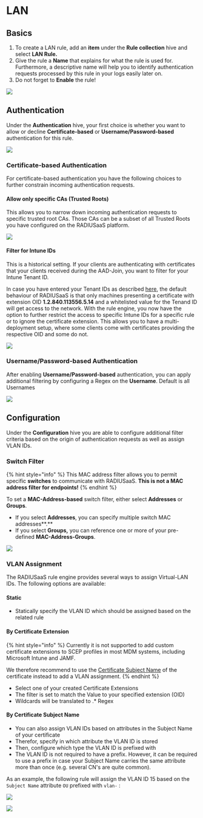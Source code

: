 # LAN

## Basics

1. To create a LAN rule, add an **item** under the **Rule collection** hive and select **LAN Rule.**&#x20;
2. Give the rule a **Name** that explains for what the rule is used for. Furthermore, a descriptive name will help you to identify authentication requests processed by this rule in your logs easily later on.
3. Do not forget to **Enable** the rule!

![](<../../../.gitbook/assets/image (75).png>)

## **Authentication**&#x20;

Under the **Authentication** hive, your first choice is whether you want to allow or decline **Certificate-based** or **Username/Password-based** authentication for this rule.

![](<../../../.gitbook/assets/image (71).png>)

### **Certificate-based Authentication**

For certificate-based authentication you have the following choices to further constrain incoming authentication requests.

#### Allow only specific CAs (Trusted Roots)

This allows you to narrow down incoming authentication requests to specific trusted root CAs. Those CAs can be a subset of all Trusted Roots you have configured on the RADIUSaaS platform.

![](<../../../.gitbook/assets/image (87) (2).png>)

#### Filter for Intune IDs&#x20;

This is a historical setting. If your clients are authenticating with certificates that your clients received during the AAD-Join, you want to filter for your Intune Tenant ID.&#x20;

In case you have entered your Tenant IDs as described [here](../settings-trusted-roots/intune-cert.md#configure-intune-ids), the default behaviour of RADIUSaaS is that only machines presenting a certificate with extension OID **1.2.840.113556.5.14** and a whitelisted value for the Tenand ID will get access to the network. With the rule engine, you now have the option to further restrict the access to specific Intune IDs for a specific rule or to ignore the certificate extension. This allows you to have a multi-deployment setup, where some clients come with certificates providing the respective OID and some do not.&#x20;

![](<../../../.gitbook/assets/image (64).png>)

### Username/Password-based Authentication

After enabling **Username/Password-based** authentication, you can apply additional filtering by configuring a Regex on the **Username**. Default is all Usernames

&#x20;

![](<../../../.gitbook/assets/image (85).png>)

## Configuration

Under the **Configuration** hive you are able to configure additional filter criteria based on the origin of authentication requests as well as assign VLAN IDs.

### Switch Filter

{% hint style="info" %}
This MAC address filter allows you to permit specific **switches** to communicate with RADIUSaaS. **This is not a MAC address filter for endpoints!**
{% endhint %}

To set a **MAC-Address-based** switch filter, either select **Addresses** or **Groups**.&#x20;

* If you select **Addresses**, you can specify multiple switch MAC addresses**.**&#x20;
* If you select **Groups,** you can reference one or more of your pre-defined **MAC-Address-Groups**.&#x20;

![](<../../../.gitbook/assets/image (69).png>)

### VLAN Assignment

The RADIUSaaS rule engine provides several ways to assign Virtual-LAN IDs. The following options are available:

#### Static

* Statically specify the VLAN ID which should be assigned based on the related rule

#### By Certificate Extension

{% hint style="info" %}
Currently it is not supported to add custom certificate extensions to SCEP profiles in most MDM systems, including Microsoft Intune and JAMF.

We therefore recommend to use the [Certificate Subject Name](lan.md#by-certificate-subject-name) of the certificate instead to add a VLAN assignment.
{% endhint %}

* Select one of your created Certificate Extensions
* The filter is set to match the Value to your specified extension (OID)
* Wildcards will be translated to .\* Regex

#### By Certificate Subject Name

* You can also assign VLAN IDs based on attributes in the Subject Name of your certificate
* Therefor, specify in which attribute the VLAN ID is stored
* Then, configure which type the VLAN ID is prefixed with
* The VLAN ID is not required to have a prefix. However, it can be required to use a prefix in case your Subject Name carries the same attribute more than once (e.g. several CN's are quite common).

As an example, the following rule will assign the VLAN ID 15 based on the `Subject Name` attribute `OU` prefixed with `vlan-` :

![](<../../../.gitbook/assets/image (80).png>)

![](<../../../.gitbook/assets/image (67) (1) (1) (1).png>)
